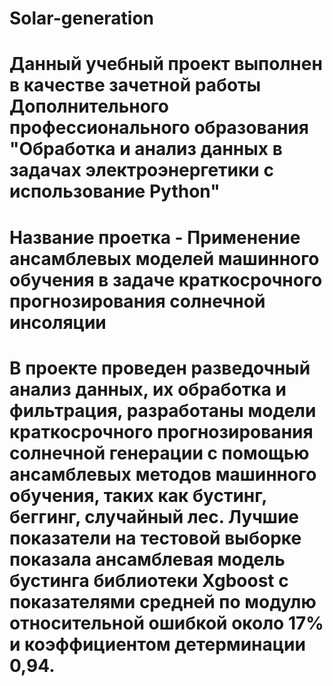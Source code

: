 # Solar-generation
# Данный учебный проект выполнен в качестве зачетной работы Дополнительного профессионального образования "Обработка и анализ данных в задачах электроэнергетики с использование Python"
# Название проетка - Применение ансамблевых моделей машинного обучения в задаче краткосрочного прогнозирования солнечной инсоляции 

# В проекте проведен разведочный анализ данных, их обработка и фильтрация, разработаны модели краткосрочного прогнозирования солнечной генерации с помощью ансамблевых методов машинного обучения, таких как бустинг, беггинг, случайный лес. Лучшие показатели на тестовой выборке показала ансамблевая модель бустинга библиотеки Xgboost с показателями средней по модулю относительной ошибкой около 17% и коэффициентом детерминации 0,94.
